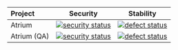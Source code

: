 | Project            | Security      | Stability  |
|:------------------ |	 ------------- | ---------- |
| Atrium             | [![security status](https://www.meterian.com/badge/gh/ucla/casa-on-rails/security?branch=master)](https://www.meterian.com/report/gh/ucla/casa-on-rails?branch=master) | [![defect status](https://www.meterian.com/badge/gh/ucla/casa-on-rails/stability?branch=master)](https://www.meterian.com/report/gh/ucla/casa-on-rails?branch=master) |
| Atrium (QA)        | [![security status](https://qa.meterian.com/badge/gh/ucla/casa-on-rails/security?branch=master)](https://qa.meterian.com/report/gh/ucla/casa-on-rails?branch=master) | [![defect status](https://qa.meterian.com/badge/gh/ucla/casa-on-rails/stability?branch=master)](https://qa.meterian.com/report/gh/ucla/casa-on-rails?branch=master) |
